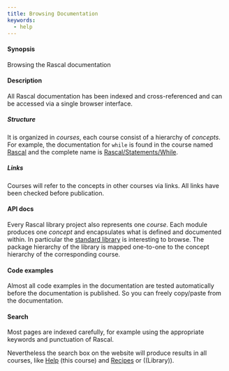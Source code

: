 ```yaml
---
title: Browsing Documentation
keywords:
  - help
---
```


#### Synopsis

Browsing the Rascal documentation

#### Description

All Rascal documentation has been indexed and cross-referenced 
and can be accessed via a single browser interface. 

##### Structure

It is organized
in _courses_, each course consist of
a hierarchy of _concepts_. For example, the documentation for `while` is found in the
course named [Rascal]((course:Rascal))
and the complete name is [Rascal/Statements/While]((Rascal:Statements-While)).

##### Links

Courses will refer to the concepts in other courses via links. All links have
been checked before publication.

#### API docs

Every Rascal library project also represents one _course_. Each module produces
one _concept_ and encapsulates what is defined and documented within. In particular
the [standard library]((Library)) is interesting to browse. The package hierarchy
of the library is mapped one-to-one to the concept hierarchy of the corresponding course.

#### Code examples

Almost all code examples in the documentation are tested automatically before the documentation
is published. So you can freely copy/paste from the documentation.

#### Search

Most pages are indexed carefully, for example using the appropriate keywords and punctuation of Rascal. 

Nevertheless the search box on the website will produce
results in all courses, like [Help]((GettingHelp)) (this course)
and [Recipes]((Recipes)) or ((Library)). 

